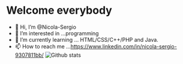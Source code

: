   # Welcome everybody
- 👋 Hi, I’m @Nicola-Sergio
- 👀 I’m interested in ...programming
- 🌱 I’m currently learning ... HTML/CSS/C++/PHP and Java.
- 📫 How to reach me ...https://www.linkedin.com/in/nicola-sergio-9307811bb/
![Github stats](https://github-readme-stats.vercel.app/api?username=Nicola-Sergio)
